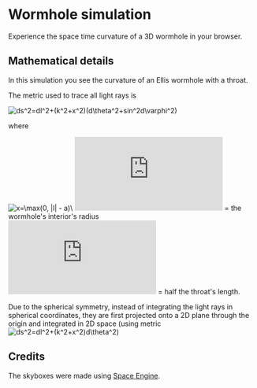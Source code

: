 # Wormhole simulation

Experience the space time curvature of a 3D wormhole in your browser.

## Mathematical details

In this simulation you see the curvature of an Ellis wormhole with a throat.

The metric used to trace all light rays is

![ds^2=dl^2+(k^2+x^2)(d\theta^2+sin^2d\varphi^2)](https://latex.codecogs.com/gif.latex?ds^2=dl^2&plus;(k^2&plus;x^2)(d\theta^2&plus;sin^2d\varphi^2))

where

![x=\max(0, |l| - a)](https://latex.codecogs.com/gif.latex?x=\max(0,&space;|l|&space;-&space;a))\
![k](https://latex.codecogs.com/gif.latex?k) = the wormhole's interior's radius\
![a](https://latex.codecogs.com/gif.latex?a) = half the throat's length.

Due to the spherical symmetry, instead of integrating the light rays in spherical coordinates, they are first projected onto a 2D plane through the origin and integrated in 2D space (using metric ![ds^2=dl^2+(k^2+x^2)d\theta^2](https://latex.codecogs.com/gif.latex?ds^2=dl^2&plus;(k^2&plus;x^2)d\theta^2))

## Credits

The skyboxes were made using [Space Engine](http://spaceengine.org/).
